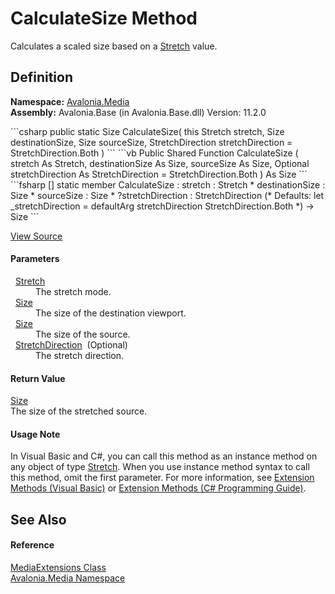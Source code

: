# CalculateSize Method


Calculates a scaled size based on a <a href="T_Avalonia_Media_Stretch">Stretch</a> value.



## Definition
**Namespace:** <a href="N_Avalonia_Media">Avalonia.Media</a>  
**Assembly:** Avalonia.Base (in Avalonia.Base.dll) Version: 11.2.0

<Tabs groupId="api-code-preview">
<TabItem value="csharp" label="C#">
```csharp
public static Size CalculateSize(
	this Stretch stretch,
	Size destinationSize,
	Size sourceSize,
	StretchDirection stretchDirection = StretchDirection.Both
)
```
</TabItem>
<TabItem value="vb" label="VB">
```vb
<ExtensionAttribute>
Public Shared Function CalculateSize ( 
	stretch As Stretch,
	destinationSize As Size,
	sourceSize As Size,
	Optional stretchDirection As StretchDirection = StretchDirection.Both
) As Size
```
</TabItem>
<TabItem value="fsharp" label="F#">
```fsharp
[<ExtensionAttribute>]
static member CalculateSize : 
        stretch : Stretch * 
        destinationSize : Size * 
        sourceSize : Size * 
        ?stretchDirection : StretchDirection 
(* Defaults:
        let _stretchDirection = defaultArg stretchDirection StretchDirection.Both
*)
-> Size 
```
</TabItem>
</Tabs>



<a href="https://github.com/AvaloniaUI/Avalonia/tree/master/src/Avalonia.Base/Media/MediaExtensions.cs#L113" title="View the source code">View Source</a>



#### Parameters
<dl><dt>  <a href="T_Avalonia_Media_Stretch">Stretch</a></dt><dd>The stretch mode.</dd><dt>  <a href="T_Avalonia_Size">Size</a></dt><dd>The size of the destination viewport.</dd><dt>  <a href="T_Avalonia_Size">Size</a></dt><dd>The size of the source.</dd><dt>  <a href="T_Avalonia_Media_StretchDirection">StretchDirection</a>  (Optional)</dt><dd>The stretch direction.</dd></dl>

#### Return Value
<a href="T_Avalonia_Size">Size</a>  
The size of the stretched source.

#### Usage Note
In Visual Basic and C#, you can call this method as an instance method on any object of type <a href="T_Avalonia_Media_Stretch">Stretch</a>. When you use instance method syntax to call this method, omit the first parameter. For more information, see <a href="https://docs.microsoft.com/dotnet/visual-basic/programming-guide/language-features/procedures/extension-methods" target="_blank" rel="noopener noreferrer">Extension Methods (Visual Basic)</a> or <a href="https://docs.microsoft.com/dotnet/csharp/programming-guide/classes-and-structs/extension-methods" target="_blank" rel="noopener noreferrer">Extension Methods (C# Programming Guide)</a>.

## See Also


#### Reference
<a href="T_Avalonia_Media_MediaExtensions">MediaExtensions Class</a>  
<a href="N_Avalonia_Media">Avalonia.Media Namespace</a>  
